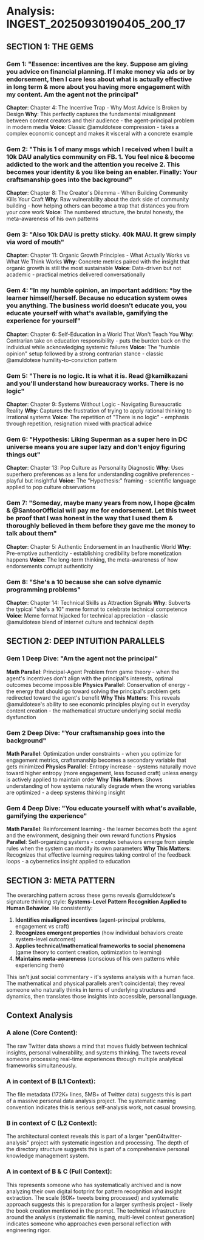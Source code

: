 # Analysis: INGEST_20250930190405_200_17

## SECTION 1: THE GEMS

### Gem 1: "Essence: incentives are the key. Suppose am giving you advice on financial planning. If I make money via ads or by endorsement, then I care less about what is actually effective in long term & more about you having more engagement with my content. Am the agent not the principal"
**Chapter**: Chapter 4: The Incentive Trap - Why Most Advice Is Broken by Design
**Why**: This perfectly captures the fundamental misalignment between content creators and their audience - the agent-principal problem in modern media
**Voice**: Classic @amuldotexe compression - takes a complex economic concept and makes it visceral with a concrete example

### Gem 2: "This is 1 of many msgs which I received when I built a 10k DAU analytics community on FB. 1. You feel nice & become addicted to the work and the attention you receive 2. This becomes your identity & you like being an enabler. Finally: Your craftsmanship goes into the background"
**Chapter**: Chapter 8: The Creator's Dilemma - When Building Community Kills Your Craft
**Why**: Raw vulnerability about the dark side of community building - how helping others can become a trap that distances you from your core work
**Voice**: The numbered structure, the brutal honesty, the meta-awareness of his own patterns

### Gem 3: "Also 10k DAU is pretty sticky. 40k MAU. It grew simply via word of mouth"
**Chapter**: Chapter 11: Organic Growth Principles - What Actually Works vs What We Think Works
**Why**: Concrete metrics paired with the insight that organic growth is still the most sustainable
**Voice**: Data-driven but not academic - practical metrics delivered conversationally

### Gem 4: "In my humble opinion, an important addition: *by the learner himself/herself. Because no education system owes you anything. The business world doesn't educate you, you educate yourself with what's available, gamifying the experience for yourself"
**Chapter**: Chapter 6: Self-Education in a World That Won't Teach You
**Why**: Contrarian take on education responsibility - puts the burden back on the individual while acknowledging systemic failures
**Voice**: The "humble opinion" setup followed by a strong contrarian stance - classic @amuldotexe humility-to-conviction pattern

### Gem 5: "There is no logic. It is what it is. Read @kamilkazani and you'll understand how bureaucracy works. There is no logic"
**Chapter**: Chapter 9: Systems Without Logic - Navigating Bureaucratic Reality
**Why**: Captures the frustration of trying to apply rational thinking to irrational systems
**Voice**: The repetition of "There is no logic" - emphasis through repetition, resignation mixed with practical advice

### Gem 6: "Hypothesis: Liking Superman as a super hero in DC universe means you are super lazy and don't enjoy figuring things out"
**Chapter**: Chapter 13: Pop Culture as Personality Diagnostic
**Why**: Uses superhero preferences as a lens for understanding cognitive preferences - playful but insightful
**Voice**: The "Hypothesis:" framing - scientific language applied to pop culture observations

### Gem 7: "Someday, maybe many years from now, I hope @calm & @SantoorOfficial will pay me for endorsement. Let this tweet be proof that I was honest in the way that I used them & thoroughly believed in them before they gave me the money to talk about them"
**Chapter**: Chapter 5: Authentic Endorsement in an Inauthentic World
**Why**: Pre-emptive authenticity - establishing credibility before monetization happens
**Voice**: The long-term thinking, the meta-awareness of how endorsements corrupt authenticity

### Gem 8: "She's a 10 because she can solve dynamic programming problems"
**Chapter**: Chapter 14: Technical Skills as Attraction Signals
**Why**: Subverts the typical "she's a 10" meme format to celebrate technical competence
**Voice**: Meme format hijacked for technical appreciation - classic @amuldotexe blend of internet culture and technical depth

## SECTION 2: DEEP INTUITION PARALLELS

### Gem 1 Deep Dive: "Am the agent not the principal"
**Math Parallel**: Principal-Agent Problem from game theory - when the agent's incentives don't align with the principal's interests, optimal outcomes become impossible
**Physics Parallel**: Conservation of energy - the energy that should go toward solving the principal's problem gets redirected toward the agent's benefit
**Why This Matters**: This reveals @amuldotexe's ability to see economic principles playing out in everyday content creation - the mathematical structure underlying social media dysfunction

### Gem 2 Deep Dive: "Your craftsmanship goes into the background"
**Math Parallel**: Optimization under constraints - when you optimize for engagement metrics, craftsmanship becomes a secondary variable that gets minimized
**Physics Parallel**: Entropy increase - systems naturally move toward higher entropy (more engagement, less focused craft) unless energy is actively applied to maintain order
**Why This Matters**: Shows understanding of how systems naturally degrade when the wrong variables are optimized - a deep systems thinking insight

### Gem 4 Deep Dive: "You educate yourself with what's available, gamifying the experience"
**Math Parallel**: Reinforcement learning - the learner becomes both the agent and the environment, designing their own reward functions
**Physics Parallel**: Self-organizing systems - complex behaviors emerge from simple rules when the system can modify its own parameters
**Why This Matters**: Recognizes that effective learning requires taking control of the feedback loops - a cybernetics insight applied to education

## SECTION 3: META PATTERN

The overarching pattern across these gems reveals @amuldotexe's signature thinking style: **Systems-Level Pattern Recognition Applied to Human Behavior**. He consistently:

1. **Identifies misaligned incentives** (agent-principal problems, engagement vs craft)
2. **Recognizes emergent properties** (how individual behaviors create system-level outcomes)
3. **Applies technical/mathematical frameworks to social phenomena** (game theory to content creation, optimization to learning)
4. **Maintains meta-awareness** (conscious of his own patterns while experiencing them)

This isn't just social commentary - it's systems analysis with a human face. The mathematical and physical parallels aren't coincidental; they reveal someone who naturally thinks in terms of underlying structures and dynamics, then translates those insights into accessible, personal language.

## Context Analysis

### A alone (Core Content):
The raw Twitter data shows a mind that moves fluidly between technical insights, personal vulnerability, and systems thinking. The tweets reveal someone processing real-time experiences through multiple analytical frameworks simultaneously.

### A in context of B (L1 Context):
The file metadata (172K+ lines, 5MB+ of Twitter data) suggests this is part of a massive personal data analysis project. The systematic naming convention indicates this is serious self-analysis work, not casual browsing.

### B in context of C (L2 Context):
The architectural context reveals this is part of a larger "pen04twitter-analysis" project with systematic ingestion and processing. The depth of the directory structure suggests this is part of a comprehensive personal knowledge management system.

### A in context of B & C (Full Context):
This represents someone who has systematically archived and is now analyzing their own digital footprint for pattern recognition and insight extraction. The scale (60K+ tweets being processed) and systematic approach suggests this is preparation for a larger synthesis project - likely the book creation mentioned in the prompt. The technical infrastructure around the analysis (systematic file naming, multi-level context generation) indicates someone who approaches even personal reflection with engineering rigor.